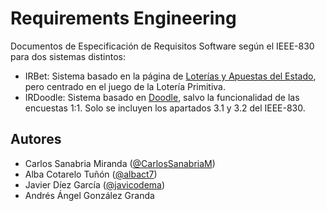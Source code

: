 # Requirements Engineering
Documentos de Especificación de Requisitos Software según el IEEE-830 para dos sistemas distintos:
- IRBet: Sistema basado en la página de [Loterías y Apuestas del Estado](https://juegos.loteriasyapuestas.es/jugar/la-primitiva/apuesta/), pero centrado en el juego de la Lotería Primitiva.
- IRDoodle: Sistema basado en [Doodle](https://doodle.com), salvo la funcionalidad de las encuestas 1:1. Solo se incluyen los apartados 3.1 y 3.2 del IEEE-830.

## Autores
- Carlos Sanabria Miranda ([@CarlosSanabriaM](https://github.com/CarlosSanabriaM))
- Alba Cotarelo Tuñón ([@albact7](https://github.com/albact7))
- Javier Díez García ([@javicodema](https://github.com/javicodema))
- Andrés Ángel González Granda
